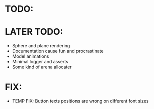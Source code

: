 # TODO:

# LATER TODO:
- Sphere and plane rendering
- Documentation cause fun and procrastinate
- Model animations
- Minimal logger and asserts
- Some kind of arena allocater

# FIX:
- TEMP FIX: Button texts positions are wrong on different font sizes 
